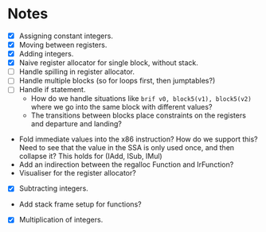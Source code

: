 # Notes

- [x] Assigning constant integers.
- [x] Moving between registers.
- [x] Adding integers.
- [x] Naive register allocator for single block, without stack.
- [ ] Handle spilling in register allocator.
- [ ] Handle multiple blocks (so for loops first, then jumptables?)
- [ ] Handle if statement.
    - How do we handle situations like `brif v0, block5(v1), block5(v2)` where we go into the same
      block with different values?
    - The transitions between blocks place constraints on the registers and departure and landing?
- Fold immediate values into the x86 instruction? How do we support this? Need to see that the value
  in the SSA is only used once, and then collapse it? This holds for (IAdd, ISub, IMul)
- Add an indirection between the regalloc Function and IrFunction?
- Visualiser for the register allocator?
- [x] Subtracting integers.
- Add stack frame setup for functions?
- [x] Multiplication of integers.

